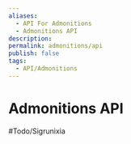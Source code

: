 ```yaml
---
aliases:
  - API For Admonitions
  - Admonitions API
description: 
permalink: admonitions/api
publish: false
tags:
  - API/Admonitions
---
```


# Admonitions API

#Todo/Sigrunixia 